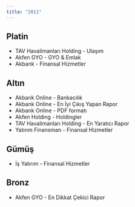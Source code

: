 ```yaml
---
title: "2011"
---
```


## Platin

-   TAV Havalimanları Holding - Ulaşım
-   Akfen GYO - GYO & Emlak
-   Akbank - Finansal Hizmetler

## Altın

-   Akbank Online - Bankacılık
-   Akbank Online - En İyi Çıkış Yapan Rapor
-   Akbank Online - PDF formatı
-   Akfen Holding - Holdingler
-   TAV Havalimanları Holding - En Yaratıcı Rapor
-   Yatırım Finansman - Finansal Hizmetler

## Gümüş

-   İş Yatırım - Finansal Hizmetler

## Bronz

-   Akfen GYO - En Dikkat Çekici Rapor
